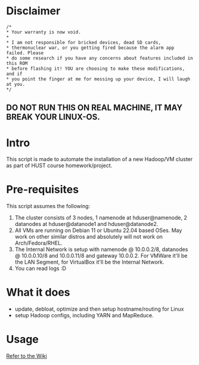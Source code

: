 # Disclaimer

```
/*
* Your warranty is now void.
*
* I am not responsible for bricked devices, dead SD cards,
* thermonuclear war, or you getting fired because the alarm app failed. Please
* do some research if you have any concerns about features included in this ROM
* before flashing it! YOU are choosing to make these modifications, and if
* you point the finger at me for messing up your device, I will laugh at you.
*/
```

DO NOT RUN THIS ON REAL MACHINE, IT MAY BREAK YOUR LINUX-OS.
---

# Intro
This script is made to automate the installation of a new Hadoop/VM cluster as part of HUST course homework/project.

# Pre-requisites
This script assumes the following:

1. The cluster consists of 3 nodes, 1 namenode at hduser@namenode, 2 datanodes at hduser@datanode1 and hduser@datanode2.
2. All VMs are running on Debian 11 or Ubuntu 22.04 based OSes. May work on other similar distros and absolutely will not work on Arch/Fedora/RHEL.
3. The Internal Network is setup with namenode @ 10.0.0.2/8, datanodes @ 10.0.0.10/8 and 10.0.0.11/8 and gateway 10.0.0.2. For VMWare it'll be the LAN Segment, for VirtualBox it'll be the Internal Network.
4. You can read logs :D

# What it does
- update, debloat, optimize and then setup hostname/routing for Linux
- setup Hadoop configs, including YARN and MapReduce. 

# Usage

[Refer to the Wiki](https://github.com/almondnguyen/project_bigdata_setup-cluster/wiki)

